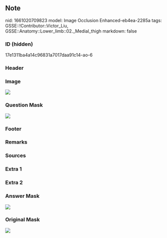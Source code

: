 ## Note
nid: 1661020709823
model: Image Occlusion Enhanced-eb4ea-2285a
tags: GSSE::!Contributor::Victor_Liu, GSSE::Anatomy::Lower_limb::02._Medial_thigh
markdown: false

### ID (hidden)
17e1311ba4a14c96831a7017daa91c14-ao-6

### Header


### Image
<img src="tmp7w410j24.png">

### Question Mask
<img src="17e1311ba4a14c96831a7017daa91c14-ao-6-Q.svg">

### Footer


### Remarks


### Sources


### Extra 1


### Extra 2


### Answer Mask
<img src="17e1311ba4a14c96831a7017daa91c14-ao-6-A.svg">

### Original Mask
<img src="17e1311ba4a14c96831a7017daa91c14-ao-O.svg">
